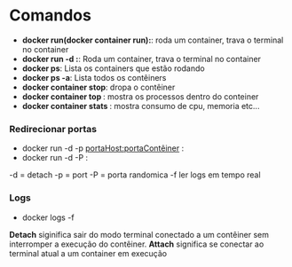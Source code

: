 # Comandos

- **docker run(docker container run)<container>:<tag>**: roda um container, trava o terminal no container
- **docker run -d <container>:<tag>**: Roda um container, trava o terminal no container
- **docker ps**: Lista os containers que estão rodando
- **docker ps -a**: Lista todos os contêiners
- **docker container stop<conteiner-id>**: dropa o contêiner
- **docker container top <conteiner-id>**: mostra os processos dentro do conteiner
- **docker container stats <conteiner-id>**: mostra consumo de cpu, memoria etc...

### Redirecionar portas
- docker run -d -p <portaHost:portaContêiner> <container>:<tag>
- docker run -d -P <container>:<tag>

-d = detach
-p = port
-P = porta randomica
-f ler logs em tempo real

### Logs
- docker logs <conteier-id> -f

**Detach** siginifica sair do modo terminal conectado a um contêiner sem interromper a execução do contêiner.
**Attach** significa se conectar ao terminal atual a um container em execução
